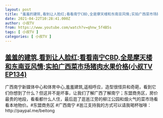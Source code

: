 ```yaml
---
layout: post
title: "羞羞的建筑,看到让人脸红;看看南宁CBD,全是摩天楼和东南亚风情;实拍广西菜市场猪肉水果价格(小叔TV EP134)"
date: 2021-04-22T10:28:41.000Z
author: 小叔TV
from: https://www.youtube.com/watch?v=qhnw_5f4B5s
tags: [ 小叔TV ]
categories: [ 小叔TV ]
---
```

<!--1619087321000-->
[羞羞的建筑,看到让人脸红;看看南宁CBD,全是摩天楼和东南亚风情;实拍广西菜市场猪肉水果价格(小叔TV EP134)](https://www.youtube.com/watch?v=qhnw_5f4B5s)
------

<div>
广西南宁新媒体中心和体育中心,羞羞建筑,遥相呼应，造型很怪异和奇葩，看到它们你想到了什么？但这并不是坏事，让我们了解广西了解南宁；东盟商务区，房价最贵的地段，看看都什么人住，最后逛了逛邕江旁的柳江公园和烟火气的菜市场看看本地物价。#东盟商务区 #广西南宁 #邕江支持我的方式可以请我喝杯咖啡：http://paypal.me/beitong
</div>
